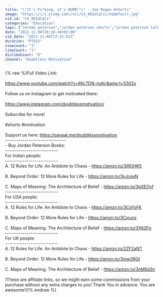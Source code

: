 ```yaml
---
title: "\"It's Fu*king, it's DUMB!!\" - Joe Rogan #shorts"
image: "https:\/\/i.ytimg.com\/vi\/C4_901UCqls\/hqdefault.jpg"
vid_id: "C4_901UCqls"
categories: "Education"
tags: ["Jordan peterson","jordan peterson shorts","jordan peterson talks"]
date: "2021-11-04T20:18:38+03:00"
vid_date: "2021-11-04T17:15:01Z"
duration: "PT55S"
viewcount: "1"
likeCount: "1"
dislikeCount: "0"
channel: "Doubtless Motivation"
---
```

{% raw %}Full Video Link:<br /><br /><a rel="nofollow" target="blank" href="https://www.youtube.com/watch?v=9Xc7DN-noAc&amp;t=5302s">https://www.youtube.com/watch?v=9Xc7DN-noAc&amp;t=5302s</a><br /><br />Follow us on Instagram to get motivated there: <br /><br /><a rel="nofollow" target="blank" href="https://www.instagram.com/doubtlessmotivation/">https://www.instagram.com/doubtlessmotivation/</a><br /><br />Subscribe for more!<br /><br />#shorts #motivation <br /><br />Support us here: <a rel="nofollow" target="blank" href="https://paypal.me/doubtlessmotivation">https://paypal.me/doubtlessmotivation</a><br />-------------------------------<br />- Buy Jordan Peterson Books: <br />---------------------------<br />For Indian people:<br />---------------------------<br />A. 12 Rules for Life: An Antidote to Chaos - <a rel="nofollow" target="blank" href="https://amzn.to/3jROHK5">https://amzn.to/3jROHK5</a><br /><br />B. Beyond Order: 12 More Rules for Life - <a rel="nofollow" target="blank" href="https://amzn.to/3nJcexN">https://amzn.to/3nJcexN</a><br /><br />C. Maps of Meaning: The Architecture of Belief - <a rel="nofollow" target="blank" href="https://amzn.to/3pXEOyf">https://amzn.to/3pXEOyf</a><br />---------------------------<br />For USA people:<br />---------------------------<br />A. 12 Rules for Life: An Antidote to Chaos - <a rel="nofollow" target="blank" href="https://amzn.to/3CsYoFK">https://amzn.to/3CsYoFK</a><br /><br />B. Beyond Order: 12 More Rules for Life - <a rel="nofollow" target="blank" href="https://amzn.to/3Csjunz">https://amzn.to/3Csjunz</a><br /><br />C. Maps of Meaning: The Architecture of Belief - <a rel="nofollow" target="blank" href="https://amzn.to/31j62Fp">https://amzn.to/31j62Fp</a><br />---------------------------<br />For UK people:<br />---------------------------<br />A. 12 Rules for Life: An Antidote to Chaos - <a rel="nofollow" target="blank" href="https://amzn.to/2ZF2aNT">https://amzn.to/2ZF2aNT</a><br /><br />B. Beyond Order: 12 More Rules for Life - <a rel="nofollow" target="blank" href="https://amzn.to/3mw3RGt">https://amzn.to/3mw3RGt</a><br /><br />C. Maps of Meaning: The Architecture of Belief - <a rel="nofollow" target="blank" href="https://amzn.to/3nM6d3n">https://amzn.to/3nM6d3n</a><br /><br />(These are affiliate links, so we might earn some commissions from your purchase without any extra charges to you! Thank You in advance. You are awesome!){% endraw %}
